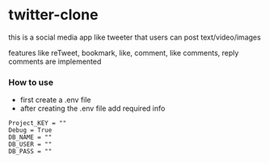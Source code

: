 # twitter-clone
this is a social media app like tweeter that users can post text/video/images

features like reTweet, bookmark, like, comment, like comments, reply comments are implemented

### How to use 
- first create a .env file
- after creating the .env file add required info
```
Project_KEY = ""
Debug = True 
DB_NAME = ""
DB_USER = ""
DB_PASS = ""
```
